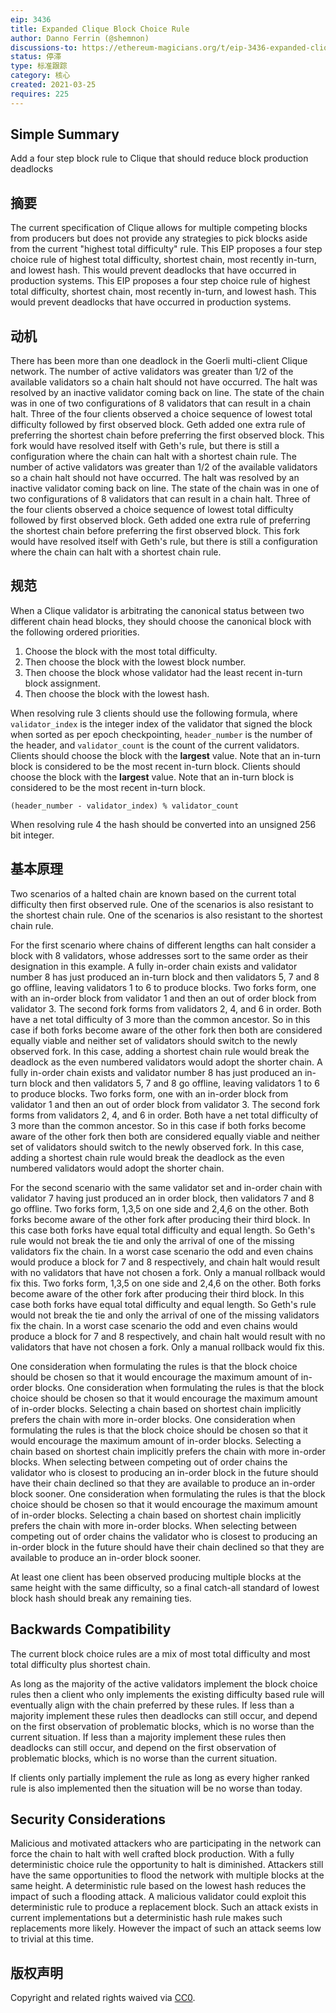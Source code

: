 ```yaml
---
eip: 3436
title: Expanded Clique Block Choice Rule
author: Danno Ferrin (@shemnon)
discussions-to: https://ethereum-magicians.org/t/eip-3436-expanded-clique-block-choice-rule/5809
status: 停滞
type: 标准跟踪
category: 核心
created: 2021-03-25
requires: 225
---
```


## Simple Summary

Add a four step block rule to Clique that should reduce block production deadlocks

## 摘要

The current specification of Clique allows for multiple competing blocks from producers but does not provide any strategies to pick blocks aside from the current "highest total difficulty" rule. This EIP proposes a four step choice rule of highest total difficulty, shortest chain, most recently in-turn, and lowest hash. This would prevent deadlocks that have occurred in production systems. This EIP proposes a four step choice rule of highest total difficulty, shortest chain, most recently in-turn, and lowest hash. This would prevent deadlocks that have occurred in production systems.

## 动机

There has been more than one deadlock in the Goerli multi-client Clique network. The number of active validators was greater than 1/2 of the available validators so a chain halt should not have occurred. The halt was resolved by an inactive validator coming back on line. The state of the chain was in one of two configurations of 8 validators that can result in a chain halt. Three of the four clients observed a choice sequence of lowest total difficulty followed by first observed block. Geth added one extra rule of preferring the shortest chain before preferring the first observed block. This fork would have resolved itself with Geth's rule, but there is still a configuration where the chain can halt with a shortest chain rule. The number of active validators was greater than 1/2 of the available validators so a chain halt should not have occurred. The halt was resolved by an inactive validator coming back on line. The state of the chain was in one of two configurations of 8 validators that can result in a chain halt. Three of the four clients observed a choice sequence of lowest total difficulty followed by first observed block. Geth added one extra rule of preferring the shortest chain before preferring the first observed block. This fork would have resolved itself with Geth's rule, but there is still a configuration where the chain can halt with a shortest chain rule.

## 规范

When a Clique validator is arbitrating the canonical status between two different chain head blocks, they should choose the canonical block with the following ordered priorities.

1. Choose the block with the most total difficulty.
2. Then choose the block with the lowest block number.
3. Then choose the block whose validator had the least recent in-turn block assignment.
4. Then choose the block with the lowest hash.

When resolving rule 3 clients should use the following formula, where `validator_index` is the integer index of the validator that signed the block when sorted as per epoch checkpointing, `header_number` is the number of the header, and `validator_count` is the count of the current validators. Clients should choose the block with the **largest** value. Note that an in-turn block is considered to be the most recent in-turn block. Clients should choose the block with the **largest** value. Note that an in-turn block is considered to be the most recent in-turn block.

```
(header_number - validator_index) % validator_count
```

When resolving rule 4 the hash should be converted into an unsigned 256 bit integer.

## 基本原理

Two scenarios of a halted chain are known based on the current total difficulty then first observed rule. One of the scenarios is also resistant to the shortest chain rule. One of the scenarios is also resistant to the shortest chain rule.

For the first scenario where chains of different lengths can halt consider a block with 8 validators, whose addresses sort to the same order as their designation in this example. A fully in-order chain exists and validator number 8 has just produced an in-turn block and then validators 5, 7 and 8 go offline, leaving validators 1 to 6 to produce blocks. Two forks form, one with an in-order block from validator 1 and then an out of order block from validator 3. The second fork forms from validators 2, 4, and 6 in order. Both have a net total difficulty of 3 more than the common ancestor. So in this case if both forks become aware of the other fork then both are considered equally viable and neither set of validators should switch to the newly observed fork. In this case, adding a shortest chain rule would break the deadlock as the even numbered validators would adopt the shorter chain. A fully in-order chain exists and validator number 8 has just produced an in-turn block and then validators 5, 7 and 8 go offline, leaving validators 1 to 6 to produce blocks. Two forks form, one with an in-order block from validator 1 and then an out of order block from validator 3. The second fork forms from validators 2, 4, and 6 in order. Both have a net total difficulty of 3 more than the common ancestor. So in this case if both forks become aware of the other fork then both are considered equally viable and neither set of validators should switch to the newly observed fork. In this case, adding a shortest chain rule would break the deadlock as the even numbered validators would adopt the shorter chain.

For the second scenario with the same validator set and in-order chain with validator 7 having just produced an in order block, then validators 7 and 8 go offline. Two forks form, 1,3,5 on one side and 2,4,6 on the other. Both forks become aware of the other fork after producing their third block. In this case both forks have equal total difficulty and equal length. So Geth's rule would not break the tie and only the arrival of one of the missing validators fix the chain. In a worst case scenario the odd and even chains would produce a block for 7 and 8 respectively, and chain halt would result with no validators that have not chosen a fork. Only a manual rollback would fix this. Two forks form, 1,3,5 on one side and 2,4,6 on the other. Both forks become aware of the other fork after producing their third block. In this case both forks have equal total difficulty and equal length. So Geth's rule would not break the tie and only the arrival of one of the missing validators fix the chain. In a worst case scenario the odd and even chains would produce a block for 7 and 8 respectively, and chain halt would result with no validators that have not chosen a fork. Only a manual rollback would fix this.

One consideration when formulating the rules is that the block choice should be chosen so that it would encourage the maximum amount of in-order blocks. One consideration when formulating the rules is that the block choice should be chosen so that it would encourage the maximum amount of in-order blocks. Selecting a chain based on shortest chain implicitly prefers the chain with more in-order blocks. One consideration when formulating the rules is that the block choice should be chosen so that it would encourage the maximum amount of in-order blocks. Selecting a chain based on shortest chain implicitly prefers the chain with more in-order blocks. When selecting between competing out of order chains the validator who is closest to producing an in-order block in the future should have their chain declined so that they are available to produce an in-order block sooner. One consideration when formulating the rules is that the block choice should be chosen so that it would encourage the maximum amount of in-order blocks. Selecting a chain based on shortest chain implicitly prefers the chain with more in-order blocks. When selecting between competing out of order chains the validator who is closest to producing an in-order block in the future should have their chain declined so that they are available to produce an in-order block sooner.

At least one client has been observed producing multiple blocks at the same height with the same difficulty, so a final catch-all standard of lowest block hash should break any remaining ties.

## Backwards Compatibility

The current block choice rules are a mix of most total difficulty and most total difficulty plus shortest chain.

As long as the majority of the active validators implement the block choice rules then a client who only implements the existing difficulty based rule will eventually align with the chain preferred by these rules. If less than a majority implement these rules then deadlocks can still occur, and depend on the first observation of problematic blocks, which is no worse than the current situation. If less than a majority implement these rules then deadlocks can still occur, and depend on the first observation of problematic blocks, which is no worse than the current situation.

If clients only partially implement the rule as long as every higher ranked rule is also implemented then the situation will be no worse than today.

## Security Considerations

Malicious and motivated attackers who are participating in the network can force the chain to halt with well crafted block production. With a fully deterministic choice rule the opportunity to halt is diminished. Attackers still have the same opportunities to flood the network with multiple blocks at the same height. A deterministic rule based on the lowest hash reduces the impact of such a flooding attack. A malicious validator could exploit this deterministic rule to produce a replacement block. Such an attack exists in current implementations but a deterministic hash rule makes such replacements more likely. However the impact of such an attack seems low to trivial at this time.

## 版权声明

Copyright and related rights waived via [CC0](../LICENSE.md).
